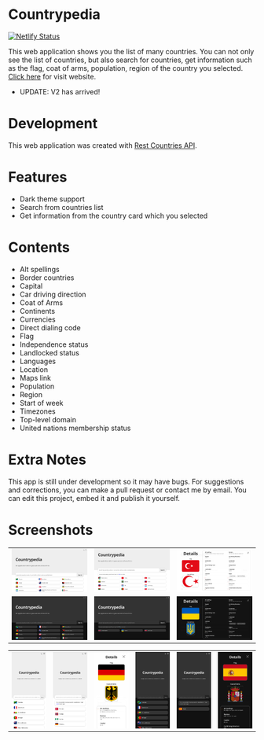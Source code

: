 # Countrypedia

[![Netlify Status](https://api.netlify.com/api/v1/badges/3942ad82-ee34-40dd-8abc-4e586e4e6039/deploy-status)](https://app.netlify.com/sites/simplecountrypedia/deploys)

This web application shows you the list of many countries. You can not only see the list of countries, but also search for countries, get information such as the flag, coat of arms, population, region of the country you selected. [Click here](https://simplecountrypedia.netlify.app) for visit website.

- UPDATE: V2 has arrived!

# Development

This web application was created with [Rest Countries API](https://restcountries.com/).

# Features

- Dark theme support
- Search from countries list
- Get information from the country card which you selected

# Contents

- Alt spellings
- Border countries
- Capital
- Car driving direction
- Coat of Arms
- Continents
- Currencies
- Direct dialing code
- Flag
- Independence status
- Landlocked status
- Languages
- Location
- Maps link
- Population
- Region
- Start of week
- Timezones
- Top-level domain
- United nations membership status

# Extra Notes

This app is still under development so it may have bugs. For suggestions and corrections, you can make a pull request or contact me by email. You can edit this project, embed it and publish it yourself.

# Screenshots

<table>
  <tr>
    <td><img src="./src/assets/screenshots/cp-overview-light-lg.png" alt="cp-overview-light-lg" width = 341.5px /></td>
    <td><img src="./src/assets/screenshots/cp-search-light-lg.png" alt="cp-search-light-lg" width = 341.5px /></td>
    <td><img src="./src/assets/screenshots/cp-details-light-lg.png" alt="cp-details-light-lg" width = 341.5px /></td>
  </tr> 
  <tr>
    <td><img src="./src/assets/screenshots/cp-overview-dark-lg.png" alt="cp-overview-light-lg" width = 341.5px /></td>
    <td><img src="./src/assets/screenshots/cp-search-dark-lg.png" alt="cp-search-light-lg" width = 341.5px /></td>
    <td><img src="./src/assets/screenshots/cp-details-dark-lg.png" alt="cp-details-light-lg" width = 341.5px /></td>
  </tr>
</table>
<table>
  <tr>
    <td><img src="./src/assets/screenshots/cp-overview-light-sm.png" alt="cp-overview-light-lg" width = 170.75px /></td>
    <td><img src="./src/assets/screenshots/cp-search-light-sm.png" alt="cp-search-light-lg" width = 170.75px /></td>
    <td><img src="./src/assets/screenshots/cp-details-light-sm.png" alt="cp-details-light-lg" width = 170.75px /></td>
    <td><img src="./src/assets/screenshots/cp-overview-dark-sm.png" alt="cp-overview-light-lg" width = 170.75px /></td>
    <td><img src="./src/assets/screenshots/cp-search-dark-sm.png" alt="cp-search-light-lg" width = 170.75px /></td>
    <td><img src="./src/assets/screenshots/cp-details-dark-sm.png" alt="cp-details-light-lg" width = 170.75px /></td>
  </tr>
</table>
